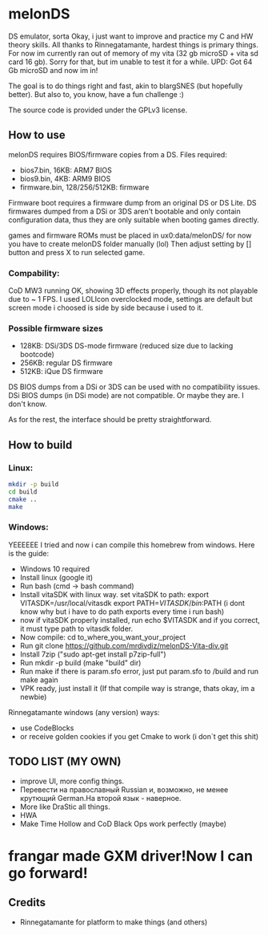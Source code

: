# melonDS

DS emulator, sorta
Okay, i just want to improve and practice my C and HW theory skills.
All thanks to Rinnegatamante, hardest things is primary things.
For now im currently ran out of memory of my vita (32 gb microSD + vita sd card 16 gb).
Sorry for that, but im unable to test it for a while.
UPD: Got 64 Gb microSD and now im in!

The goal is to do things right and fast, akin to blargSNES (but hopefully better). But also to, you know, have a fun challenge :)

The source code is provided under the GPLv3 license.



## How to use

melonDS requires BIOS/firmware copies from a DS. Files required:
 * bios7.bin, 16KB: ARM7 BIOS
 * bios9.bin, 4KB: ARM9 BIOS
 * firmware.bin, 128/256/512KB: firmware
 
Firmware boot requires a firmware dump from an original DS or DS Lite.
DS firmwares dumped from a DSi or 3DS aren't bootable and only contain configuration data, thus they are only suitable when booting games directly.

games and firmware ROMs must be placed in ux0:data/melonDS/
for now you have to create melonDS folder manually (lol)
Then adjust setting by [] button and press X to run selected game.

### Compability:

CoD MW3 running OK, showing 3D effects properly, though its not playable due to ~ 1 FPS.
I used LOLIcon overclocked mode, settings are default but screen mode i choosed is side by side because i used to it.

### Possible firmware sizes

 * 128KB: DSi/3DS DS-mode firmware (reduced size due to lacking bootcode)
 * 256KB: regular DS firmware
 * 512KB: iQue DS firmware

DS BIOS dumps from a DSi or 3DS can be used with no compatibility issues. DSi BIOS dumps (in DSi mode) are not compatible. Or maybe they are. I don't know.

As for the rest, the interface should be pretty straightforward.

## How to build

### Linux:

```sh
mkdir -p build
cd build
cmake ..
make
```

### Windows:
YEEEEEE I tried and now i can compile this homebrew from windows.
Here is the guide:
- Windows 10 required
- Install linux (google it)
- Run bash (cmd -> bash command)
- Install vitaSDK with linux way.
set vitaSDK to path:
export VITASDK=/usr/local/vitasdk
export PATH=$VITASDK/bin:$PATH
(i dont know why but i have to do path exports every time i run bash)
- now if vitaSDK properly installed, run 
echo $VITASDK
and if you correct, it must type path to vitasdk folder.
- Now compile:
cd to_where_you_want_your_project
- Run git clone https://github.com/mrdivdiz/melonDS-Vita-div.git
- Install 7zip ("sudo apt-get install p7zip-full")
- Run mkdir -p build (make "build" dir)
- Run make
if there is param.sfo error, just put param.sfo to /build and run make again
- VPK ready, just install it
(If that compile way is strange, thats okay, im a newbie)

Rinnegatamante windows (any version) ways:
 * use CodeBlocks
 * or receive golden cookies if you get Cmake to work (i don`t get this shit)

## TODO LIST (MY OWN)

 * improve  UI, more config things.
 * Перевести на православный Russian и, возможно, не менее крутющий German.На второй язык - наверное.
 * More like DraStic all things.
 * HWA
 * Make Time Hollow and CoD Black Ops work perfectly (maybe)
 # frangar made GXM driver!Now I can go forward!

 
## Credits
 * Rinnegatamante for platform to make things (and others)
